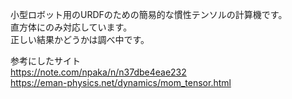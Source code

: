小型ロボット用のURDFのための簡易的な慣性テンソルの計算機です。  
直方体にのみ対応しています。  
正しい結果かどうかは調べ中です。    
  
参考にしたサイト  
https://note.com/npaka/n/n37dbe4eae232  
https://eman-physics.net/dynamics/mom_tensor.html  
